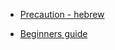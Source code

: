 

* [Precaution - hebrew](https://www.osh.org.il/uploadfiles/d_1751_halhama.pdf)

* [Beginners guide](https://www.youtube.com/watch?v=lseZwkkQ070&feature=youtu.be)
